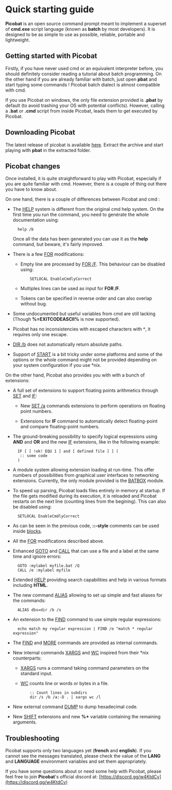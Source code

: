 # Quick starting guide #

**Picobat** is an open source command prompt meant to implement a superset of 
**cmd.exe** script language \(known as **batch** by most developers\). It is 
designed to be as simple to use as possible, reliable, portable and 
lightweight.

## Getting started with Picobat ##

Firstly, if you have never used cmd or an equivalent interpreter before, you 
should definitely consider reading a tutorial about batch programming. On the 
other hand if you are already familiar with batch, just open **pbat** and 
start typing some commands ! Picobat batch dialect is almost compatible with 
cmd.

If you use Picobat on windows, the only file extension provided is **.pbat** 
by default \(to avoid trashing your OS with potential conflicts\). However, 
calling a **.bat** or **.cmd** script from inside Picobat, leads them to get 
executed by Picobat.

## Downloading Picobat ##

The latest release of picobat is available 
[here](https://github.com/darkbatcher/picobat/releases). Extract the archive 
and start playing with **pbat** in the extracted folder.

## Picobat changes ##

Once installed, it is quite straightforward to play with Picobat, especially 
if you are quite familiar with cmd. However, there is a couple of thing out 
there you have to know about.

On one hand, there is a couple of differences between Picobat and cmd :

* The [HELP](doc/help) system is different from the original cmd help system. 
  On the first time you run the command, you need to genérate the whole 
  documentation using:

        help /b

  Once all the data has been generated you can use it as the **help** command, 
  but beware, it's fairly improved.

* There is a few [FOR](doc/for) modifications:

  * Empty line are processed by [FOR /F](doc/for). This behaviour can be 
    disabled using:

            SETLOCAL EnableCmdlyCorrect

  * Multiples lines can be used as input for **FOR /F**.

  * Tokens can be specified in reverse order and can also overlap without bug.

* Some undocumented but useful variables from cmd are still lacking \(Though 
  **%=EXITCODEASCII%** is now supported\).

* Picobat has no inconsistencies with escaped characters with **^**, it 
  requires only one escape.

* [DIR /b](doc/dir) does not automatically return absolute paths.

* Support of [START](doc/start) is a bit tricky under some platforms and some 
  of the options or the whole command might not be provided depending on your 
  system configuration if you use \*nix.

On the other hand, Picobat also provides you with with a bunch of extensions:

* A full set of extensions to support floating points arithmetics through 
  [SET](doc/set) and [IF](doc/if):

  * New [SET /a](doc/seta) commands extensions to perform operations on 
    floating point numbers.

  * Extensions for **IF** command to automatically detect floating-point and 
    compare floating-point numbers.

* The ground-breaking possibility to specify logical expressions using 
  **AND** and **OR** and the new [IF](doc/if) extensions, like in the 
  following example:

        IF [ [ !ok! EQU 1 ] and [ defined file ] ] (
         :: some code 
        )

* A module system allowing extension loading at run-time. This offer numbers 
  of possibilities from graphical user interfaces to networking extensions. 
  Currently, the only module provided is the [BATBOX](doc/batbox) module.

* To speed up parsing, Picobat loads files entirely in memory at startup. If 
  the file gets modified during its execution, it is reloaded and Picobat 
  restarts on the next line \(counting lines from the begining\). This can 
  also be disabled using:

        SETLOCAL EnableCmdlyCorrect

* As can be seen in the previous code, **::-style** comments can be used 
  inside [blocks](doc/spec/cmdline).

* All the [FOR](doc/for) modifications described above.

* Enhanced [GOTO](doc/goto) and [CALL](doc/call) that can use a file and a 
  label at the same time and ignore errors:

        GOTO :mylabel myfile.bat /Q
        CALL /e :mylabel myfile

* Extended [HELP](doc/help) providing search capabilities and help in various 
  formats including **HTML**.

* The new command [ALIAS](doc/alias) allowing to set up simple and fast 
  aliases for the commands:

        ALIAS dbs=dir /b /s

* An extension to the [FIND](doc/find) command to use simple regular 
  expressions:

        echo match my regular expression | FIND /e "match * regular expression"

* The [FIND](doc/find) and [MORE](doc/more) commands are provided as internal 
  commands.

* New internal commands [XARGS](doc/xargs) and [WC](doc/wc) inspired from 
  their \*nix counterparts:

  * [XARGS](doc/xargs) runs a command taking command parameters on the 
    standard input.

  * [WC](doc/wc) counts line or words or bytes in a file.

            :: Count lines in subdirs 
            dir /s /b /a:-D . | xargs wc /l

* New external command [DUMP](doc/dump) to dump hexadecimal code.

* New [SHIFT](doc/shift) extensions and new **%+** variable containing the 
  remaining arguments.

## Troubleshooting ##

Picobat supports only two languages yet \(**french** and **english**\). If you 
cannot see the messages translated, please check the value of the **LANG** and 
**LANGUAGE** environment variables and set them appropriately.

If you have some questions about or need some help with Picobat, please feel 
free to join **Picobat**'s official discord at: 
[https://discord.gg/w4KtdCv](https://discord.gg/w4KtdCv)

